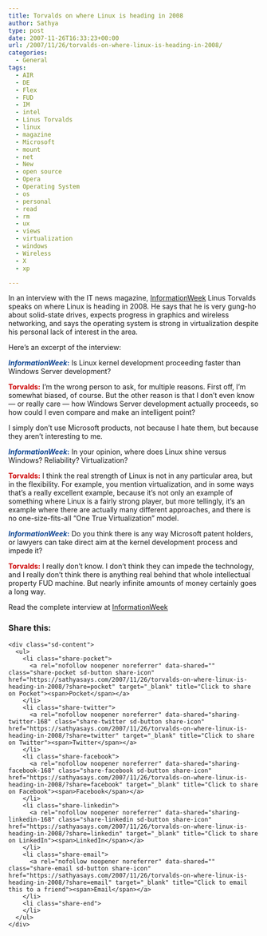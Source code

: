 ```yaml
---
title: Torvalds on where Linux is heading in 2008
author: Sathya
type: post
date: 2007-11-26T16:33:23+00:00
url: /2007/11/26/torvalds-on-where-linux-is-heading-in-2008/
categories:
  - General
tags:
  - AIR
  - DE
  - Flex
  - FUD
  - IM
  - intel
  - Linus Torvalds
  - linux
  - magazine
  - Microsoft
  - mount
  - net
  - New
  - open source
  - Opera
  - Operating System
  - os
  - personal
  - read
  - rm
  - ux
  - views
  - virtualization
  - windows
  - Wireless
  - X
  - xp

---
```

In an interview with the IT news magazine, [InformationWeek][1] Linus Torvalds speaks on where Linux is heading in 2008. He says that he is very gung-ho about solid-state drives, expects progress in graphics and wireless networking, and says the operating system is strong in virtualization despite his personal lack of interest in the area.

Here&#8217;s an excerpt of the interview:

<!--more-->


  
**<font color="#0f4692"><em>InformationWeek</em>:</font>** Is Linux kernel development proceeding faster than Windows Server development?

**<font color="#cc0000">Torvalds:</font>** I&#8217;m the wrong person to ask, for multiple reasons. First off, I&#8217;m somewhat biased, of course. But the other reason is that I don&#8217;t even know &#8212; or really care &#8212; how Windows Server development actually proceeds, so how could I even compare and make an intelligent point?

I simply don&#8217;t use Microsoft products, not because I hate them, but because they aren&#8217;t interesting to me.

**<font color="#0f4692"><em>InformationWeek</em>:</font>** In your opinion, where does Linux shine versus Windows? Reliability? Virtualization?

**<font color="#cc0000">Torvalds:</font>** I think the real strength of Linux is not in any particular area, but in the flexibility. For example, you mention virtualization, and in some ways that&#8217;s a really excellent example, because it&#8217;s not only an example of something where Linux is a fairly strong player, but more tellingly, it&#8217;s an example where there are actually many different approaches, and there is no one-size-fits-all &#8220;One True Virtualization&#8221; model.

 <span id="articleBody"><strong><font color="#0f4692"><em>InformationWeek</em>:</font></strong> Do you think there is any way Microsoft patent holders, or lawyers can take direct aim at the kernel development process and impede it?</p> 

<p>
  <strong><font color="#cc0000">Torvalds:</font></strong> I really don&#8217;t know. I don&#8217;t think they can impede the technology, and I really don&#8217;t think there is anything real behind that whole intellectual property FUD machine. But nearly infinite amounts of money certainly goes a long way.
</p>

<p>
  Read the complete interview at <a href="http://www.informationweek.com/news/showArticle.jhtml;jsessionid=LI1CNDPCHNR4SQSNDLRSKHSCJUNN2JVN?articleID=204202971&pgno=1&queryText=">InformationWeek</a>
</p>

<p>
  </span>
</p>

<div class="sharedaddy sd-sharing-enabled">
  <div class="robots-nocontent sd-block sd-social sd-social-icon-text sd-sharing">
    <h3 class="sd-title">
      Share this:
    </h3>
    
    <div class="sd-content">
      <ul>
        <li class="share-pocket">
          <a rel="nofollow noopener noreferrer" data-shared="" class="share-pocket sd-button share-icon" href="https://sathyasays.com/2007/11/26/torvalds-on-where-linux-is-heading-in-2008/?share=pocket" target="_blank" title="Click to share on Pocket"><span>Pocket</span></a>
        </li>
        <li class="share-twitter">
          <a rel="nofollow noopener noreferrer" data-shared="sharing-twitter-168" class="share-twitter sd-button share-icon" href="https://sathyasays.com/2007/11/26/torvalds-on-where-linux-is-heading-in-2008/?share=twitter" target="_blank" title="Click to share on Twitter"><span>Twitter</span></a>
        </li>
        <li class="share-facebook">
          <a rel="nofollow noopener noreferrer" data-shared="sharing-facebook-168" class="share-facebook sd-button share-icon" href="https://sathyasays.com/2007/11/26/torvalds-on-where-linux-is-heading-in-2008/?share=facebook" target="_blank" title="Click to share on Facebook"><span>Facebook</span></a>
        </li>
        <li class="share-linkedin">
          <a rel="nofollow noopener noreferrer" data-shared="sharing-linkedin-168" class="share-linkedin sd-button share-icon" href="https://sathyasays.com/2007/11/26/torvalds-on-where-linux-is-heading-in-2008/?share=linkedin" target="_blank" title="Click to share on LinkedIn"><span>LinkedIn</span></a>
        </li>
        <li class="share-email">
          <a rel="nofollow noopener noreferrer" data-shared="" class="share-email sd-button share-icon" href="https://sathyasays.com/2007/11/26/torvalds-on-where-linux-is-heading-in-2008/?share=email" target="_blank" title="Click to email this to a friend"><span>Email</span></a>
        </li>
        <li class="share-end">
        </li>
      </ul>
    </div>
  </div>
</div>

 [1]: http://www.onformationweek.com